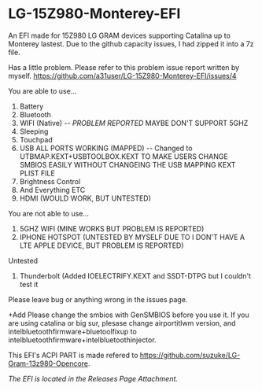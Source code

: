 # LG-15Z980-Monterey-EFI
An EFI made for 15Z980 LG GRAM devices supporting Catalina up to Monterey lastest.
Due to the github capacity issues, I had zipped it into a 7z file.

Has a little problem. Please refer to this problem issue report written by myself.
https://github.com/a31user/LG-15Z980-Monterey-EFI/issues/4

You are able to use...
1. Battery
2. Bluetooth
3. WIFI (Native) -- *PROBLEM REPORTED* MAYBE DON'T SUPPORT 5GHZ
4. Sleeping
5. Touchpad
6. USB ALL PORTS WORKING (MAPPED) -- Changed to UTBMAP.KEXT+USBTOOLBOX.KEXT TO MAKE USERS CHANGE SMBIOS EASILY WITHOUT CHANGEING THE USB MAPPING KEXT PLIST FILE
7. Brightness Control
8. And Everything ETC
9. HDMI (WOULD WORK, BUT UNTESTED)

You are not able to use...
1. 5GHZ WIFI (MINE WORKS BUT PROBLEM IS REPORTED)
2. IPHONE HOTSPOT (UNTESTED BY MYSELF DUE TO I DON'T HAVE A LTE APPLE DEVICE, BUT PROBLEM IS REPORTED)

Untested
1. Thunderbolt (Added IOELECTRIFY.KEXT and SSDT-DTPG but I couldn't test it

Please leave bug or anything wrong in the issues page.

+Add
Please change the smbios with GenSMBIOS before you use it.
If you are using catalina or big sur, plesase change airportitlwm version, and intelbluetoothfirmware+bluetoolfixup to intelbluetoothfirmware+intelbluetoothinjector.

This EFI's ACPI PART is made refered to https://github.com/suzuke/LG-Gram-13z980-Opencore.

*The EFI is located in the Releases Page Attachment.*
